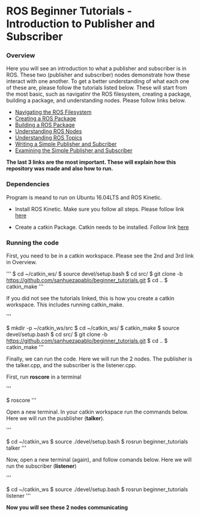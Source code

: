 # ROS Beginner Tutorials - Introduction to Publisher and Subscriber #

### Overview

Here you will see an introduction to what a publisher and subscriber is in ROS. These two (publisher and subscriber) nodes demonstrate how these interact with one another. To get a better understanding of what each one of these are, please follow the tutorials listed below. These will start from the most basic, such as navigatinr the ROS filesystem, creating a package, building a package, and understanding nodes. Please follow links below.

- [Navigating the ROS Filesystem](http://wiki.ros.org/ROS/Tutorials/NavigatingTheFilesystem)
- [Creating a ROS Package](http://wiki.ros.org/ROS/Tutorials/CreatingPackage)
- [Building a ROS Package](http://wiki.ros.org/ROS/Tutorials/BuildingPackages)
- [Understanding ROS Nodes](http://wiki.ros.org/ROS/Tutorials/UnderstandingNodes)
- [Understanding ROS Topics](http://wiki.ros.org/ROS/Tutorials/UnderstandingTopics)
- [Writing a Simple Publisher and Subcriber](http://wiki.ros.org/ROS/Tutorials/WritingPublisherSubscriber%28c%2B%2B%29)
- [Examining the Simple Publisher and Subscriber](http://wiki.ros.org/ROS/Tutorials/ExaminingPublisherSubscriber)

**The last 3 links are the most important. These will explain how this repository was made and also how to run.**

### Dependencies

Program is meand to run on Ubuntu 16.04LTS and ROS Kinetic.

- Install ROS Kinetic. Make sure you follow all steps. Please follow link [here](http://wiki.ros.org/kinetic/Installation/Ubuntu)

- Create a catkin Package. Catkin needs to be installed. Follow link [here](http://wiki.ros.org/catkin)



### Running the code

First, you need to be in a catkin workspace. Please see the 2nd and 3rd link in Overview.

'''
$ cd ~/catkin_ws/
$ source devel/setup.bash
$ cd src/
$ git clone -b https://github.com/sanhuezapablo/beginner_tutorials.git
$ cd ..
$ catkin_make
'''


If you did not see the tutorials linked, this is how you create a catkin workspace. This includes running catkin_make.

'''

$ mkdir -p ~/catkin_ws/src
$ cd ~/catkin_ws/
$ catkin_make
$ source devel/setup.bash
$ cd src/
$ git clone -b https://github.com/sanhuezapablo/beginner_tutorials.git
$ cd ..
$ catkin_make
'''


Finally, we can run the code. Here we will run the 2 nodes. The publisher is the talker.cpp, and the subscriber is the listener.cpp. 

First, run **roscore** in a terminal

'''

$ roscore
'''


Open a new terminal. In your catkin workspace run the commands below. Here we will run the pusblisher (**talker**).

'''

$ cd ~/catkin_ws
$ source ./devel/setup.bash
$ rosrun beginner_tutorials talker
'''


Now, open a new terminal (again), and follow comands below. Here we will run the subscriber (**listener**)

'''

$ cd ~/catkin_ws
$ source ./devel/setup.bash
$ rosrun beginner_tutorials listener
'''

**Now you will see these 2 nodes communicating**


